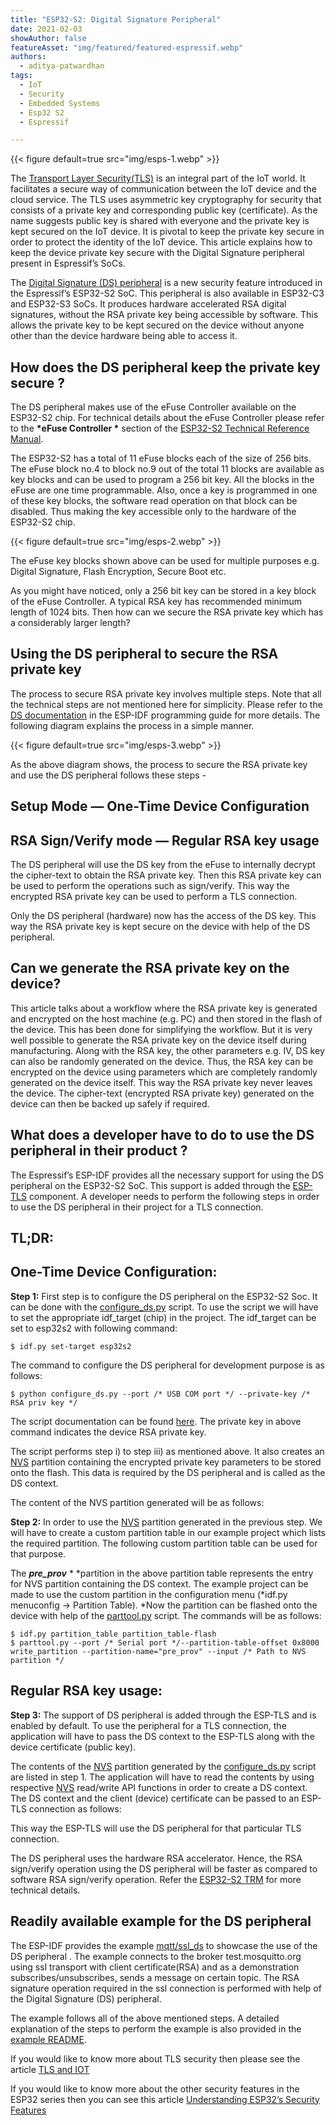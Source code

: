 ```yaml
---
title: "ESP32-S2: Digital Signature Peripheral"
date: 2021-02-03
showAuthor: false
featureAsset: "img/featured/featured-espressif.webp"
authors:
  - aditya-patwardhan
tags:
  - IoT
  - Security
  - Embedded Systems
  - Esp32 S2
  - Espressif

---
```

{{< figure
    default=true
    src="img/esps-1.webp"
    >}}

The [Transport Layer Security(TLS)](https://en.wikipedia.org/wiki/Transport_Layer_Security) is an integral part of the IoT world. It facilitates a secure way of communication between the IoT device and the cloud service. The TLS uses asymmetric key cryptography for security that consists of a private key and corresponding public key (certificate). As the name suggests public key is shared with everyone and the private key is kept secured on the IoT device. It is pivotal to keep the private key secure in order to protect the identity of the IoT device. This article explains how to keep the device private key secure with the Digital Signature peripheral present in Espressif’s SoCs.

The [Digital Signature (DS) peripheral](https://docs.espressif.com/projects/esp-idf/en/latest/esp32s2/api-reference/peripherals/ds.html) is a new security feature introduced in the Espressif’s ESP32-S2 SoC. This peripheral is also available in ESP32-C3 and ESP32-S3 SoCs. It produces hardware accelerated RSA digital signatures, without the RSA private key being accessible by software. This allows the private key to be kept secured on the device without anyone other than the device hardware being able to access it.

## How does the DS peripheral keep the private key secure ?

The DS peripheral makes use of the eFuse Controller available on the ESP32-S2 chip. For technical details about the eFuse Controller please refer to the __*eFuse Controller *__ section of the [ESP32-S2 Technical Reference Manual](https://www.espressif.com/sites/default/files/documentation/esp32-s2_technical_reference_manual_en.pdf).

The ESP32-S2 has a total of 11 eFuse blocks each of the size of 256 bits. The eFuse block no.4 to block no.9 out of the total 11 blocks are available as key blocks and can be used to program a 256 bit key. All the blocks in the eFuse are one time programmable. Also, once a key is programmed in one of these key blocks, the software read operation on that block can be disabled. Thus making the key accessible only to the hardware of the ESP32-S2 chip.

{{< figure
    default=true
    src="img/esps-2.webp"
    >}}

The eFuse key blocks shown above can be used for multiple purposes e.g. Digital Signature, Flash Encryption, Secure Boot etc.

As you might have noticed, only a 256 bit key can be stored in a key block of the eFuse Controller. A typical RSA key has recommended minimum length of 1024 bits. Then how can we secure the RSA private key which has a considerably larger length?

## Using the DS peripheral to secure the RSA private key

The process to secure RSA private key involves multiple steps. Note that all the technical steps are not mentioned here for simplicity. Please refer to the [DS documentation](https://docs.espressif.com/projects/esp-idf/en/latest/esp32s2/api-reference/peripherals/ds.html) in the ESP-IDF programming guide for more details. The following diagram explains the process in a simple manner.

{{< figure
    default=true
    src="img/esps-3.webp"
    >}}

As the above diagram shows, the process to secure the RSA private key and use the DS peripheral follows these steps -

## Setup Mode — One-Time Device Configuration

## RSA Sign/Verify mode — Regular RSA key usage

The DS peripheral will use the DS key from the eFuse to internally decrypt the cipher-text to obtain the RSA private key. Then this RSA private key can be used to perform the operations such as sign/verify. This way the encrypted RSA private key can be used to perform a TLS connection.

Only the DS peripheral (hardware) now has the access of the DS key. This way the RSA private key is kept secure on the device with help of the DS peripheral.

## Can we generate the RSA private key on the device?

This article talks about a workflow where the RSA private key is generated and encrypted on the host machine (e.g. PC) and then stored in the flash of the device. This has been done for simplifying the workflow. But it is very well possible to generate the RSA private key on the device itself during manufacturing. Along with the RSA key, the other parameters e.g. IV, DS key can also be randomly generated on the device. Thus, the RSA key can be encrypted on the device using parameters which are completely randomly generated on the device itself. This way the RSA private key never leaves the device. The cipher-text (encrypted RSA private key) generated on the device can then be backed up safely if required.

## What does a developer have to do to use the DS peripheral in their product ?

The Espressif’s ESP-IDF provides all the necessary support for using the DS peripheral on the ESP32-S2 SoC. This support is added through the [ESP-TLS](https://docs.espressif.com/projects/esp-idf/en/latest/esp32s2/api-reference/protocols/esp_tls.html#digital-signature-with-esp-tls) component. A developer needs to perform the following steps in order to use the DS peripheral in their project for a TLS connection.

## TL;DR:

## One-Time Device Configuration:

__Step 1:__  First step is to configure the DS peripheral on the ESP32-S2 Soc. It can be done with the [configure_ds.py](https://github.com/espressif/esp-idf/blob/master/examples/protocols/mqtt/ssl_ds/) script. To use the script we will have to set the appropriate idf_target (chip) in the project. The idf_target can be set to esp32s2 with following command:

```
$ idf.py set-target esp32s2
```

The command to configure the DS peripheral for development purpose is as follows:

```
$ python configure_ds.py --port /* USB COM port */ --private-key /* RSA priv key */
```

The script documentation can be found [here](https://github.com/espressif/esp-idf/blob/master/examples/protocols/mqtt/ssl_ds/README.md). The private key in above command indicates the device RSA private key.

The script performs step i) to step iii) as mentioned above. It also creates an [NVS](https://docs.espressif.com/projects/esp-idf/en/latest/esp32s2/api-reference/storage/nvs_flash.html) partition containing the encrypted private key parameters to be stored onto the flash. This data is required by the DS peripheral and is called as the DS context.

The content of the NVS partition generated will be as follows:

__Step 2:__  In order to use the [NVS](https://docs.espressif.com/projects/esp-idf/en/latest/esp32s2/api-reference/storage/nvs_flash.html) partition generated in the previous step. We will have to create a custom partition table in our example project which lists the required partition. The following custom partition table can be used for that purpose.

The __*pre_prov*__ * *partition in the above partition table represents the entry for NVS partition containing the DS context. The example project can be made to use the custom partition in the configuration menu (*idf.py menuconfig -> Partition Table). *Now the partition can be flashed onto the device with help of the [parttool.py](https://docs.espressif.com/projects/esp-idf/en/latest/esp32/api-guides/partition-tables.html#partition-tool-parttool-py) script. The commands will be as follows:

```
$ idf.py partition_table partition_table-flash
$ parttool.py --port /* Serial port */--partition-table-offset 0x8000 write_partition --partition-name="pre_prov" --input /* Path to NVS partition */
```

## Regular RSA key usage:

__Step 3:__  The support of DS peripheral is added through the ESP-TLS and is enabled by default. To use the peripheral for a TLS connection, the application will have to pass the DS context to the ESP-TLS along with the device certificate (public key).

The contents of the [NVS](https://docs.espressif.com/projects/esp-idf/en/latest/esp32s2/api-reference/storage/nvs_flash.html) partition generated by the [configure_ds.py](https://github.com/espressif/esp-idf/blob/master/examples/protocols/mqtt/ssl_ds/) script are listed in step 1. The application will have to read the contents by using respective [NVS](https://docs.espressif.com/projects/esp-idf/en/latest/esp32s2/api-reference/storage/nvs_flash.html) read/write API functions in order to create a DS context. The DS context and the client (device) certificate can be passed to an ESP-TLS connection as follows:

This way the ESP-TLS will use the DS peripheral for that particular TLS connection.

The DS peripheral uses the hardware RSA accelerator. Hence, the RSA sign/verify operation using the DS peripheral will be faster as compared to software RSA sign/verify operation. Refer the [ESP32-S2 TRM](https://www.espressif.com/sites/default/files/documentation/esp32-s2_technical_reference_manual_en.pdf) for more technical details.

## Readily available example for the DS peripheral

The ESP-IDF provides the example [mqtt/ssl_ds](https://github.com/espressif/esp-idf/tree/master/examples/protocols/mqtt/ssl_ds) to showcase the use of the DS peripheral . The example connects to the broker test.mosquitto.org using ssl transport with client certificate(RSA) and as a demonstration subscribes/unsubscribes, sends a message on certain topic. The RSA signature operation required in the ssl connection is performed with help of the Digital Signature (DS) peripheral.

The example follows all of the above mentioned steps. A detailed explanation of the steps to perform the example is also provided in the [example README](https://github.com/espressif/esp-idf/blob/master/examples/protocols/mqtt/ssl_ds/README.md).

If you would like to know more about TLS security then please see the article [TLS and IOT](/blog/esp32-tls-transport-layer-security-and-iot-devices)

If you would like to know more about the other security features in the ESP32 series then you can see this article [Understanding ESP32’s Security Features](/blog/understanding-esp32s-security-features)
